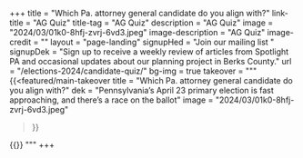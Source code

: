 +++
title = "Which Pa. attorney general candidate do you align with?"
link-title = "AG Quiz"
title-tag = "AG Quiz"
description = "AG Quiz"
image = "2024/03/01k0-8hfj-zvrj-6vd3.jpeg"
image-description = "AG Quiz"
image-credit = ""
layout = "page-landing"
signupHed = "Join our mailing list "
signupDek = "Sign up to receive a weekly review of articles from Spotlight PA and occasional updates about our planning project in Berks County."
url = "/elections-2024/candidate-quiz/"
bg-img = true
takeover = """
{{<featured/main-takeover
  title = "Which Pa. attorney general candidate do you align with?"
  dek = "Pennsylvania’s April 23 primary election is fast approaching, and there’s a race on the ballot"
  image = "2024/03/01k0-8hfj-zvrj-6vd3.jpeg"
>}}
<div class="mt-9" data-tf-live="01HS8X1DTFCF3Q9KH0W69KG19W"></div><script src="//embed.typeform.com/next/embed.js?typeform-welcome=0"></script>
{{</featured/main-takeover>}}
"""
+++
